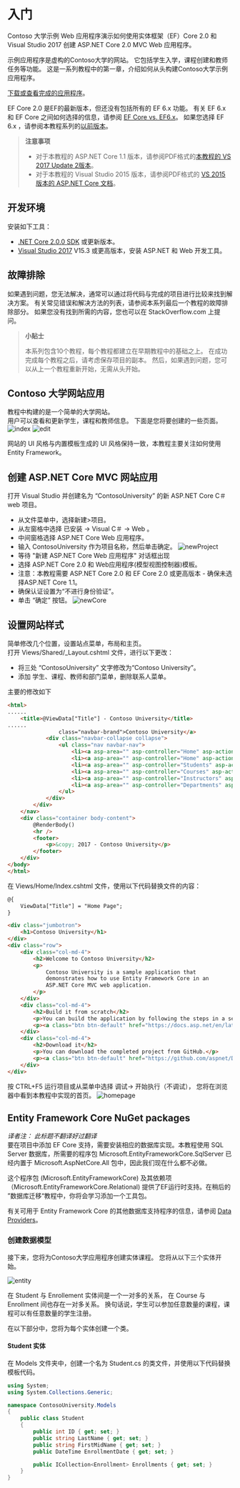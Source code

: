 # 入门

Contoso 大学示例 Web 应用程序演示如何使用实体框架（EF）Core 2.0 和 Visual Studio 2017 创建 ASP.NET Core 2.0 MVC Web 应用程序。 

示例应用程序是虚构的Contoso大学的网站。 它包括学生入学，课程创建和教师任务等功能。 这是一系列教程中的第一章，介绍如何从头构建Contoso大学示例应用程序。  

[下载或查看完成的应用程序](https://github.com/aspnet/Docs/tree/master/aspnetcore/data/ef-mvc/intro/samples/cu-final)。

EF Core 2.0 是EF的最新版本，但还没有包括所有的 EF 6.x 功能。 有关 EF 6.x 和 EF Core 之间如何选择的信息，请参阅 [EF Core vs. EF6.x](https://docs.microsoft.com/ef/efcore-and-ef6/)。 如果您选择 EF 6.x ，请参阅本教程系列的[以前版本](https://docs.microsoft.com/aspnet/mvc/overview/getting-started/getting-started-with-ef-using-mvc/creating-an-entity-framework-data-model-for-an-asp-net-mvc-application)。  

> **注意事项**
> * 对于本教程的 ASP.NET Core 1.1 版本，请参阅PDF格式的[本教程的 VS 2017 Update 2版本](https://github.com/aspnet/Docs/blob/master/aspnetcore/data/ef-mvc/intro/_static/efmvc1.1.pdf)。
> * 对于本教程的 Visual Studio 2015 版本，请参阅PDF格式的 [VS 2015 版本的 ASP.NET Core 文档](https://github.com/aspnet/Docs/blob/master/aspnetcore/common/_static/aspnet-core-project-json.pdf)。

## 开发环境
安装如下工具：  
* [.NET Core 2.0.0 SDK](https://www.microsoft.com/net/core) 或更新版本。
* [Visual Studio 2017](https://www.visualstudio.com/downloads/) V15.3 或更高版本，安装 ASP.NET 和 Web 开发工具。

## 故障排除
如果遇到问题，您无法解决，通常可以通过将代码与完成的项目进行比较来找到解决方案。 有关常见错误和解决方法的列表，请参阅本系列最后一个教程的故障排除部分。 如果您没有找到所需的内容，您也可以在 StackOverflow.com 上提问。

> **小贴士**  
>
> 本系列包含10个教程，每个教程都建立在早期教程中的基础之上。 在成功完成每个教程之后，请考虑保存项目的副本。 然后，如果遇到问题，您可以从上一个教程重新开始，无需从头开始。

## Contoso 大学网站应用
教程中构建的是一个简单的大学网站。  
用户可以查看和更新学生，课程和教师信息。 下面是您将要创建的一些页面。
![index](../images/demo.png)
![edit](../images/student-edit.png)

网站的 UI 风格与内置模板生成的 UI 风格保持一致，本教程主要关注如何使用 Entity Framework。

## 创建 ASP.NET Core MVC 网站应用
打开 Visual Studio 并创建名为 “ContosoUniversity” 的新 ASP.NET Core C＃ web 项目。
* 从文件菜单中，选择新建>项目。
* 从左窗格中选择 已安装 -> Visual C＃ -> Web 。
* 中间窗格选择 ASP.NET Core Web 应用程序。
* 输入 ContosoUniversity 作为项目名称，然后单击确定。
![newProject](../images/newproject.png)
* 等待 "新建 ASP.NET Core Web 应用程序" 对话框出现
* 选择 ASP.NET Core 2.0 和 Web应用程序(模型视图控制器)模板。
* 注意：本教程需要 ASP.NET Core 2.0 和 EF Core 2.0 或更高版本 - 确保未选择ASP.NET Core 1.1。
* 确保认证设置为“不进行身份验证”。
* 单击 “确定” 按钮。
![newCore](../images/newcore.png)

## 设置网站样式
简单修改几个位置，设置站点菜单，布局和主页。  
打开 Views/Shared/_Layout.cshtml 文件，进行以下更改：
* 将三处 “ContosoUniversity” 文字修改为“Contoso University”。   
* 添加 学生、课程、教师和部门菜单，删除联系人菜单。   

主要的修改如下
``` html
<html>
......
    <title>@ViewData["Title"] - Contoso University</title>
......
                class="navbar-brand">Contoso University</a>
            <div class="navbar-collapse collapse">
                <ul class="nav navbar-nav">
                    <li><a asp-area="" asp-controller="Home" asp-action="Index">Home</a></li>
                    <li><a asp-area="" asp-controller="Home" asp-action="About">About</a></li>
                    <li><a asp-area="" asp-controller="Students" asp-action="Index">Students</a></li>
                    <li><a asp-area="" asp-controller="Courses" asp-action="Index">Courses</a></li>
                    <li><a asp-area="" asp-controller="Instructors" asp-action="Index">Instructors</a></li>
                    <li><a asp-area="" asp-controller="Departments" asp-action="Index">Departments</a></li>
                </ul>
            </div>
        </div>
    </nav>
    <div class="container body-content">
        @RenderBody()
        <hr />
        <footer>
            <p>&copy; 2017 - Contoso University</p>
        </footer>
    </div>
</body>
</html>
```
在 Views/Home/Index.cshtml 文件，使用以下代码替换文件的内容：
``` html
@{
    ViewData["Title"] = "Home Page";
}

<div class="jumbotron">
    <h1>Contoso University</h1>
</div>
<div class="row">
    <div class="col-md-4">
        <h2>Welcome to Contoso University</h2>
        <p>
            Contoso University is a sample application that
            demonstrates how to use Entity Framework Core in an
            ASP.NET Core MVC web application.
        </p>
    </div>
    <div class="col-md-4">
        <h2>Build it from scratch</h2>
        <p>You can build the application by following the steps in a series of tutorials.</p>
        <p><a class="btn btn-default" href="https://docs.asp.net/en/latest/data/ef-mvc/intro.html">See the tutorial &raquo;</a></p>
    </div>
    <div class="col-md-4">
        <h2>Download it</h2>
        <p>You can download the completed project from GitHub.</p>
        <p><a class="btn btn-default" href="https://github.com/aspnet/Docs/tree/master/aspnetcore/data/ef-mvc/intro/samples/cu-final">See project source code &raquo;</a></p>
    </div>
</div>
```

按 CTRL+F5 运行项目或从菜单中选择 调试-> 开始执行（不调试）， 您将在浏览器中看到本教程中实现的首页。
![homepage](./images/home-page.png)

## Entity Framework Core NuGet packages 
*译者注： 此标题不翻译好过翻译*  
要在项目中添加 EF Core 支持，需要安装相应的数据库实现。本教程使用 SQL Server 数据库，所需要的程序包 Microsoft.EntityFrameworkCore.SqlServer 已经内置于 Microsoft.AspNetCore.All 包中，因此我们现在什么都不必做。  

这个程序包 (Microsoft.EntityFrameworkCore) 及其依赖项 （Microsoft.EntityFrameworkCore.Relational) 提供了EF运行时支持。在稍后的 ”数据库迁移“教程中，你将会学习添加一个工具包。

有关可用于 Entity Framework Core 的其他数据库支持程序的信息，请参阅 [Data Providers](https://docs.microsoft.com/ef/core/providers/)。

### 创建数据模型
接下来，您将为Contoso大学应用程序创建实体课程。 您将从以下三个实体开始。

![entity](./images/data-model-diagram.png)

在 Student 与 Enrollement 实体间是一个一对多的关系， 在 Course 与 Enrollment 间也存在一对多关系。 换句话说，学生可以参加任意数量的课程，课程可以有任意数量的学生注册。

在以下部分中，您将为每个实体创建一个类。

#### Student 实体
在 Models 文件夹中，创建一个名为 Student.cs 的类文件，并使用以下代码替换模板代码。

``` csharp
using System;
using System.Collections.Generic;

namespace ContosoUniversity.Models
{
    public class Student
    {
        public int ID { get; set; }
        public string LastName { get; set; }
        public string FirstMidName { get; set; }
        public DateTime EnrollmentDate { get; set; }

        public ICollection<Enrollment> Enrollments { get; set; }
    }
}
```






